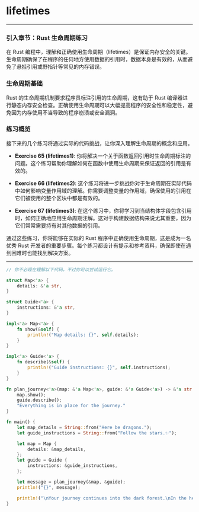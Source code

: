 # lifetimes

---

### 引入章节：Rust 生命周期练习

在 Rust 编程中，理解和正确使用生命周期（lifetimes）是保证内存安全的关键。生命周期确保了在程序的任何地方使用数据的引用时，数据本身是有效的，从而避免了悬挂引用或野指针等常见的内存错误。

### 生命周期基础

Rust 的生命周期机制要求程序员标注引用的生命周期，这有助于 Rust 编译器进行静态内存安全检查。正确使用生命周期可以大幅提高程序的安全性和稳定性，避免因为内存使用不当导致的程序崩溃或安全漏洞。

### 练习概览

接下来的几个练习将通过实际的代码挑战，让你深入理解生命周期的概念和应用。

- **Exercise 65 (lifetimes1)**: 你将解决一个关于函数返回引用时生命周期标注的问题。这个练习帮助你理解如何在函数中使用生命周期来保证返回的引用是有效的。
  
- **Exercise 66 (lifetimes2)**: 这个练习将进一步挑战你对于生命周期在实际代码中如何影响变量作用域的理解。你需要调整变量的作用域，确保使用的引用在它们被使用的整个区块中都是有效的。

- **Exercise 67 (lifetimes3)**: 在这个练习中，你将学习到当结构体字段包含引用时，如何正确地应用生命周期注解。这对于构建数据结构来说尤其重要，因为它们常常需要持有对其他数据的引用。

通过这些练习，你将能够在实际的 Rust 程序中正确使用生命周期，这是成为一名优秀 Rust 开发者的重要步骤。每个练习都设计有提示和参考资料，确保即使在遇到困难时也能找到解决方案。

---

```rust
// 你不必现在理解以下代码，不过你可以尝试运行它。

struct Map<'a> {
    details: &'a str,
}

struct Guide<'a> {
    instructions: &'a str,
}

impl<'a> Map<'a> {
    fn show(&self) {
        println!("Map details: {}", self.details);
    }
}

impl<'a> Guide<'a> {
    fn describe(&self) {
        println!("Guide instructions: {}", self.instructions);
    }
}

fn plan_journey<'a>(map: &'a Map<'a>, guide: &'a Guide<'a>) -> &'a str {
    map.show();
    guide.describe();
    "Everything is in place for the journey."
}

fn main() {
    let map_details = String::from("Here be dragons.");
    let guide_instructions = String::from("Follow the stars.✨");

    let map = Map {
        details: &map_details,
    };
    let guide = Guide {
        instructions: &guide_instructions,
    };

    let message = plan_journey(&map, &guide);
    println!("{}", message);

    println!("\nYour journey continues into the dark forest.\nIn the heart of the dark forest🌳, twisted shadows stretch across your path, \nthe moonlight struggling to pierce the dense canopy of ancient, brooding trees.");
}

```


